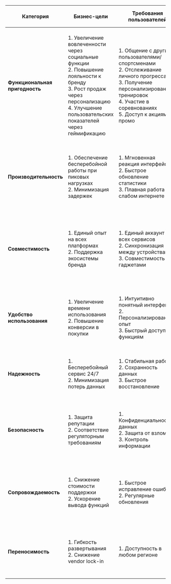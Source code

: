 | Категория          | Бизнес-цели                                                                 | Требования пользователей                                                                 | Функциональные требования                                                                 | Возможные ограничения                                                                 | Зависимости от других систем                          |
|--------------------|-----------------------------------------------------------------------------|-----------------------------------------------------------------------------------------|------------------------------------------------------------------------------------------|--------------------------------------------------------------------------------------|-------------------------------------------------------|
| **Функциональная пригодность** | 1. Увеличение вовлеченности через социальные функции<br>2. Повышение лояльности к бренду<br>3. Рост продаж через персонализацию<br>4. Улучшение пользовательских показателей через геймификацию | 1. Общение с другими пользователями/спортсменами<br>2. Отслеживание личного прогресса<br>3. Получение персонализированных тренировок<br>4. Участие в соревнованиях<br>5. Доступ к акциям и промо | 1. Система социальных взаимодействий (чаты, группы, комментарии)<br>2. Трекер активности с интеграцией wearable<br>3. AI-рекомендации тренировок и снаряжения<br>4. Система достижений и лидербордов<br>5. Персональная лента промо-предложений<br>6. Оффлайн-режим для базовых функций | 1. Ограничения API сторонних сервисов<br>2. Различия в возможностях wearable<br>3. Региональные ограничения соц. функций<br>4. Задержки AI-рекомендаций | 1. Google Fit/Apple Health<br>2. Платформы соц. логина<br>3. Платежные системы<br>4. CRM система |
| **Производительность** | 1. Обеспечение бесперебойной работы при пиковых нагрузках<br>2. Минимизация задержек | 1. Мгновенная реакция интерфейса<br>2. Быстрое обновление статистики<br>3. Плавная работа при слабом интернете | 1. Оптимизированные запросы к БД<br>2. Многоуровневое кэширование<br>3. Предварительная загрузка контента<br>4. Приоритизация трафика<br>5. Ленивая загрузка медиа | 1. Ограничения скорости сети<br>2. Аппаратные ограничения устройств<br>3. Лимиты облачных провайдеров | 1. AWS/GCP<br>2. CDN-сервисы<br>3. Datadog |
| **Совместимость** | 1. Единый опыт на всех платформах<br>2. Поддержка экосистемы бренда | 1. Единый аккаунт для всех сервисов<br>2. Синхронизация между устройствами<br>3. Совместимость с гаджетами | 1. Кросс-платформенная разработка (iOS/Android/Web)<br>2. API для интеграции устройств<br>3. Единая аутентификация<br>4. Адаптивные интерфейсы<br>5. Поддержка HealthKit/Fit | 1. Ограниченная поддержка старых ОС<br>2. Различия в API<br>3. Проблемы обратной совместимости | 1. Внутренние сервисы компании<br>2. API устройств<br>3. Облачные сервисы |
| **Удобство использования** | 1. Увеличение времени использования<br>2. Повышение конверсии в покупки | 1. Интуитивно понятный интерфейс<br>2. Персонализированный опыт<br>3. Быстрый доступ к функциям | 1. Адаптивный UX<br>2. Персонализированный онбординг<br>3. Виджеты<br>4. Голосовые команды<br>5. Умные подсказки<br>6. Настройка интерфейса | 1. Различия в гайдлайнах платформ<br>2. Ограничения wearable<br>3. Языковые барьеры | 1. Системы A/B тестирования<br>2. Amplitude<br>3. Инструменты юзабилити |
| **Надежность** | 1. Бесперебойный сервис 24/7<br>2. Минимизация потерь данных | 1. Стабильная работа<br>2. Сохранность данных<br>3. Быстрое восстановление | 1. Репликация данных<br>2. Автовосстановление сервисов<br>3. Регулярные бэкапы<br>4. Мониторинг<br>5. Механизм отката | 1. Зависимость от облачных провайдеров<br>2. Региональные ограничения<br>3. Физические ограничения дата-центров | 1. Системы мониторинга<br>2. Сервисы бэкапов<br>3. Управление инцидентами |
| **Безопасность** | 1. Защита репутации<br>2. Соответствие регуляторным требованиям | 1. Конфиденциальность данных<br>2. Защита от взломов<br>3. Контроль информации | 1. E2EE для данных<br>2. 2FA и биометрия<br>3. RBAC<br>4. Аудиты безопасности<br>5. Обновление сертификатов<br>6. Управление конфиденциальностью | 1. Юридические требования стран<br>2. Ограничения старых ОС<br>3. Конфликты законодательств | 1. Системы идентификации<br>2. Сервисы аудита<br>3. Юридические консультанты |
| **Сопровождаемость** | 1. Снижение стоимости поддержки<br>2. Ускорение вывода функций | 1. Быстрое исправление ошибок<br>2. Регулярные обновления | 1. Модульная архитектура<br>2. Автотесты<br>3. CI/CD<br>4. Сбор ошибок<br>5. Документированные API<br>6. Инструменты hot-fix | 1. Сложность обновлений распределенной системы<br>2. Поддержка legacy-версий | 1. Системы управления проектами<br>2. Мониторинг кода<br>3. Платформы документации |
| **Переносимость** | 1. Гибкость развертывания<br>2. Снижение vendor lock-in | 1. Доступность в любом регионе | 1. Контейнеризация<br>2. Поддержка multi-cloud<br>3. Infrastructure as Code<br>4. Стандартизированные протоколы | 1. Ограничения облачных провайдеров<br>2. Различия в стандартах | 1. Облачные платформы<br>2. Системы оркестрации<br>3. Репозитории артефактов |